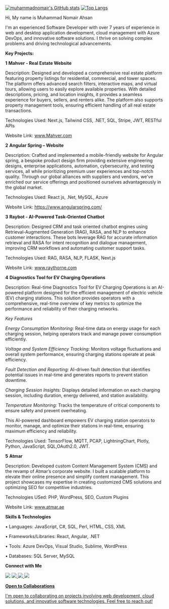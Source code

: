 [![muhammadnomair's GitHub stats](https://github-readme-stats.vercel.app/api?username=muhammadnomair&show_icons=true&theme=dark)](https://github.com/muhammadnomair/github-readme-stats)
[![Top Langs](https://github-readme-stats.vercel.app/api/top-langs/?username=muhammadnomair&theme=dark&layout=compact&langs_count=8)](https://github.com/muhammadnomair/github-readme-stats)


Hi, My name is Muhammad Nomair Ahsan

I'm an experienced Software Developer with over 7 years of experience in web and desktop
application development, cloud management with Azure DevOps, and innovative software
solutions. I thrive on solving complex problems and driving technological advancements.

****Key Projects:****

**1** **Mahver - Real Estate Website**

Description: Designed and developed a comprehensive real estate platform featuring property listings for residential, commercial, and tower spaces. The platform offers advanced search filters, interactive maps, and virtual tours, allowing users to easily explore available properties. With detailed descriptions, pricing, and location insights, it provides a seamless experience for buyers, sellers, and renters alike. The platform also supports property management tools, ensuring efficient handling of all real estate transactions.

Technologies Used: Next.js, Tailwind CSS, .NET, SQL, Stripe, JWT, RESTful APIs

Website Link: www.Mahver.com

**2** **Angular Spring – Website**

Description:  Crafted and implemented a mobile-friendly website for Angular spring, a bespoke product design firm providing extensive engineering designs, enterprise applications, automation, cybersecurity, and testing services, all while prioritizing premium user experiences and top-notch quality. Through our global alliances with suppliers and vendors, we've enriched our service offerings and positioned ourselves advantageously in the global market.

Technologies Used:  React js, .Net, MySQL, Azure

Website Link:  https://www.angularspring.com/

**3** **Raybot - AI-Powered Task-Oriented Chatbot**

Description: Designed CRM and task oriented chatbot engines using Retrieval-Augmented Generation (RAG), RASA, and NLP to enhance customer interactions. These bots leverage RAG for accurate information retrieval and RASA for intent recognition and dialogue management, improving CRM workflows and automating customer support tasks.

Technologies Used: RAG, RASA, NLP, FLASK, Next.js

Website Link:  www.raythorne.com

**4** **Diagnostics Tool for EV Charging Operations**

Description: Real-time Diagnostics Tool for EV Charging Operations is an AI-powered platform designed for the efficient management of electric vehicle (EV) charging stations. This solution provides operators with a comprehensive, real-time overview of key metrics to optimize the performance and reliability of their charging networks.


*Key Features*

*Energy Consumption Monitoring:*
Real-time data on energy usage for each charging session, helping operators track and manage power consumption efficiently.

*Voltage and System Efficiency Tracking:*
Monitors voltage fluctuations and overall system performance, ensuring charging stations operate at peak efficiency.

*Fault Detection and Reporting:*
AI-driven fault detection that identifies potential issues in real-time and generates reports to prevent station downtime.

*Charging Session Insights:*
Displays detailed information on each charging session, including duration, energy delivered, and station availability.

*Temperature Monitoring:*
Tracks the temperature of critical components to ensure safety and prevent overheating.

This AI-powered dashboard empowers EV charging station operators to monitor, manage, and optimize their stations in real-time, ensuring maximum efficiency and reliability.

Technologies Used: TensorFlow, MQTT, PCAP, LightningChart, Plotly, Python, JavaScript, SQL,OAuth2.0, JWT.

**5** **Atmar**

Description: Developed custom Content Management System (CMS) and the revamp of Atmar’s corporate website. I built a scalable platform to elevate their online presence and simplify content management. This project showcases my expertise in creating customized CMS solutions and optimizing SEO for competitive industries.

Technologies USed: PHP, WordPress, SEO, Custom Plugins

Website Link: www.atmar.ae


**Skills & Technologies**

• Languages: JavaScript, C#, SQL, Perl, HTML, CSS, XML

• Frameworks/Libraries: React, Angular, .NET

• Tools: Azure DevOps, Visual Studio, Sublime, WordPress

• Databases: SQL Server, MySQL

**Connect with Me**

<a href="https://www.linkedin.com/in/nomair45/" ><img src="https://img.shields.io/badge/LinkedIn-0077B5?style=for-the-badge&logo=linkedin&logoColor=white"/></a>
<a href="mailto:muhammadnomairahsan@gmail.com" ><img src="https://img.shields.io/badge/Gmail-D14836?style=for-the-badge&logo=gmail&logoColor=white"/>
<a href="https://www.facebook.com/nomair45/" ><img src="https://img.shields.io/badge/Facebook-1877F2?style=for-the-badge&logo=facebook&logoColor=white"/>
<a href="https://wa.me/+923217112178" ><img src="https://img.shields.io/badge/WhatsApp-25D366?style=for-the-badge&logo=whatsapp&logoColor=white"/>


**Open to Collaborations**

I'm open to collaborating on projects involving web development, cloud solutions, and
innovative software technologies. Feel free to reach out!
